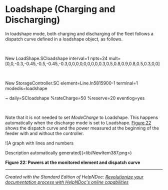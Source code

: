 # Loadshape (Charging and Discharging)

In loadshape mode, both charging and discharging of the fleet follows a dispatch curve defined in a loadshape object, as follows.

*&nbsp;*&nbsp; &nbsp; &nbsp; &nbsp;

New LoadShape.SCloadshape interval=1 npts=24 mult=\[0,0,-0.3,-0.45,-0.5,-0.45,-0.3,0,0,0,0,0,0,0,0,0.3,0.5,0.8,0.9,0.8,0.5,0.3,0,0\]

&nbsp;

New StorageController.SC element=Line.ln5815900-1 terminal=1 modedis=loadshape

\~ daily=SCloadshape %rateCharge=50 %reserve=20 eventlog=yes

*&nbsp;*&nbsp; &nbsp; &nbsp;

Note that it is not needed to set *ModeCharge* to Loadshape. This happens automatically when the discharge mode is set to Loadshape. [Figure 22](<OpenDSSDocumentation.md#\_bookmark34>) shows the dispatch curve and the power measured at the beginning of the feeder with and without the controller.

![A graph with lines and numbers

Description automatically generated](<lib/NewItem387.png>)

**Figure 22: Powers at the monitored element and dispatch curve**


***
_Created with the Standard Edition of HelpNDoc: [Revolutionize your documentation process with HelpNDoc's online capabilities](<https://www.helpndoc.com/feature-tour/produce-html-websites/>)_
